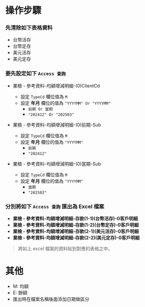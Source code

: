 # 操作步驟

### 先清除如下表格資料
- 台幣活存
- 台幣定存
- 美元活存
- 美元定存


### 要先設定如下 `Access 查詢`
- 業檢 - 參考資料-均額增減明細-(0)ClientCd
    - 設定 `TypeCd` 欄位值為 `M`
    - 設定 **年月** 欄位的值為 `"YYYYMM" Or "YYYYMM"`
        - `前期 Or 當期`
        - `"202412" Or "202503"`

- 業檢 - 參考資料-均額增減明細-(0)前期-Sub
    - 設定 `TypeCd` 欄位值為 `M`
    - 設定 **年月** 欄位的值為 `"YYYYMM"`
        - `前期`
        - `"202412"`

- 業檢 - 參考資料-均額增減明細-(0)當期-Sub
    - 設定 `TypeCd` 欄位值為 `M`
    - 設定 **年月** 欄位的值為 `"YYYYMM"`
        - `當期`
        - `"202503"`

### 分別將如下 `Access 查詢` 匯出為 Excel 檔案
- **業檢 - 參考資料-均額增減明細-存款(1-1)(台幣活存)-0客戶明細**
- **業檢 - 參考資料-均額增減明細-存款(1-2)(台幣定存)-0客戶明細**
- **業檢 - 參考資料-均額增減明細-存款(2-1)(美元活存)-0客戶明細**
- **業檢 - 參考資料-均額增減明細-存款(2-2)(美元定存)-0客戶明細**

> 將如上 excel 檔案的資料貼到對應的表格之中。

# 其他
- M: 均額
- E: 餘額
- 匯出時在檔案名稱後面添加日期做區分
